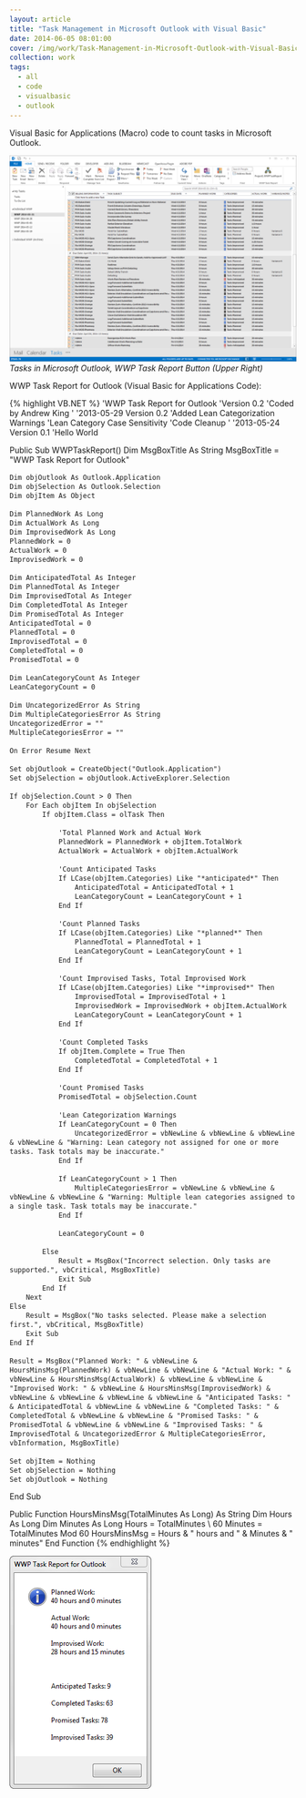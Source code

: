 ```yaml
---
layout: article
title: "Task Management in Microsoft Outlook with Visual Basic"
date: 2014-06-05 08:01:00
cover: /img/work/Task-Management-in-Microsoft-Outlook-with-Visual-Basic-Cover.png
collection: work
tags:
  - all
  - code
  - visualbasic
  - outlook
---
```


Visual Basic for Applications (Macro) code to count tasks in Microsoft Outlook.

<!--more-->

![Task Management in Microsoft Outlook with Visual Basic](/img/work/Task-Management-in-Microsoft-Outlook-with-Visual-Basic-001.png)
*Tasks in Microsoft Outlook, WWP Task Report Button (Upper Right)*

WWP Task Report for Outlook (Visual Basic for Applications Code):

{% highlight VB.NET %}
'WWP Task Report for Outlook
'Version 0.2
'Coded by Andrew King
'
'2013-05-29 Version 0.2
'Added Lean Categorization Warnings
'Lean Category Case Sensitivity
'Code Cleanup
'
'2013-05-24 Version 0.1
'Hello World


Public Sub WWPTaskReport()
    Dim MsgBoxTitle As String
    MsgBoxTitle = "WWP Task Report for Outlook"
    
    Dim objOutlook As Outlook.Application
    Dim objSelection As Outlook.Selection
    Dim objItem As Object
        
    Dim PlannedWork As Long
    Dim ActualWork As Long
    Dim ImprovisedWork As Long
    PlannedWork = 0
    ActualWork = 0
    ImprovisedWork = 0
            
    Dim AnticipatedTotal As Integer
    Dim PlannedTotal As Integer
    Dim ImprovisedTotal As Integer
    Dim CompletedTotal As Integer
    Dim PromisedTotal As Integer
    AnticipatedTotal = 0
    PlannedTotal = 0
    ImprovisedTotal = 0
    CompletedTotal = 0
    PromisedTotal = 0
    
    Dim LeanCategoryCount As Integer
    LeanCategoryCount = 0
    
    Dim UncategorizedError As String
    Dim MultipleCategoriesError As String
    UncategorizedError = ""
    MultipleCategoriesError = ""

    On Error Resume Next

    Set objOutlook = CreateObject("Outlook.Application")
    Set objSelection = objOutlook.ActiveExplorer.Selection
    
    If objSelection.Count > 0 Then
        For Each objItem In objSelection
            If objItem.Class = olTask Then
            
                'Total Planned Work and Actual Work
                PlannedWork = PlannedWork + objItem.TotalWork
                ActualWork = ActualWork + objItem.ActualWork

                'Count Anticipated Tasks
                If LCase(objItem.Categories) Like "*anticipated*" Then
                    AnticipatedTotal = AnticipatedTotal + 1
                    LeanCategoryCount = LeanCategoryCount + 1
                End If
            
                'Count Planned Tasks
                If LCase(objItem.Categories) Like "*planned*" Then
                    PlannedTotal = PlannedTotal + 1
                    LeanCategoryCount = LeanCategoryCount + 1
                End If
            
                'Count Improvised Tasks, Total Improvised Work
                If LCase(objItem.Categories) Like "*improvised*" Then
                    ImprovisedTotal = ImprovisedTotal + 1
                    ImprovisedWork = ImprovisedWork + objItem.ActualWork
                    LeanCategoryCount = LeanCategoryCount + 1
                End If
            
                'Count Completed Tasks
                If objItem.Complete = True Then
                    CompletedTotal = CompletedTotal + 1
                End If
                
                'Count Promised Tasks
                PromisedTotal = objSelection.Count
            
                'Lean Categorization Warnings
                If LeanCategoryCount = 0 Then
                    UncategorizedError = vbNewLine & vbNewLine & vbNewLine & vbNewLine & "Warning: Lean category not assigned for one or more tasks. Task totals may be inaccurate."
                End If
                
                If LeanCategoryCount > 1 Then
                    MultipleCategoriesError = vbNewLine & vbNewLine & vbNewLine & vbNewLine & "Warning: Multiple lean categories assigned to a single task. Task totals may be inaccurate."
                End If
                
                LeanCategoryCount = 0
            
            Else
                Result = MsgBox("Incorrect selection. Only tasks are supported.", vbCritical, MsgBoxTitle)
                Exit Sub
            End If
        Next
    Else
        Result = MsgBox("No tasks selected. Please make a selection first.", vbCritical, MsgBoxTitle)
        Exit Sub
    End If

    Result = MsgBox("Planned Work: " & vbNewLine & HoursMinsMsg(PlannedWork) & vbNewLine & vbNewLine & "Actual Work: " & vbNewLine & HoursMinsMsg(ActualWork) & vbNewLine & vbNewLine & "Improvised Work: " & vbNewLine & HoursMinsMsg(ImprovisedWork) & vbNewLine & vbNewLine & vbNewLine & vbNewLine & "Anticipated Tasks: " & AnticipatedTotal & vbNewLine & vbNewLine & "Completed Tasks: " & CompletedTotal & vbNewLine & vbNewLine & "Promised Tasks: " & PromisedTotal & vbNewLine & vbNewLine & "Improvised Tasks: " & ImprovisedTotal & UncategorizedError & MultipleCategoriesError, vbInformation, MsgBoxTitle)

    Set objItem = Nothing
    Set objSelection = Nothing
    Set objOutlook = Nothing
End Sub

Public Function HoursMinsMsg(TotalMinutes As Long) As String
    Dim Hours As Long
    Dim Minutes As Long
    Hours = TotalMinutes \ 60
    Minutes = TotalMinutes Mod 60
    HoursMinsMsg = Hours & " hours and " & Minutes & " minutes"
End Function
{% endhighlight %}

![Task Management in Microsoft Outlook with Visual Basic](/img/work/Task-Management-in-Microsoft-Outlook-with-Visual-Basic-002.png)
